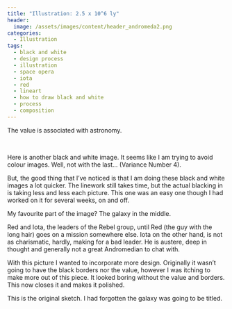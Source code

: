 ```yaml
---
title: "Illustration: 2.5 x 10^6 ly"
header:
  image: /assets/images/content/header_andromeda2.png
categories:
  - Illustration
tags:
  - black and white
  - design process
  - illustration
  - space opera
  - iota
  - red
  - lineart
  - how to draw black and white
  - process
  - composition
---
```


The value is associated with astronomy.

<img src="{{ stuffostuff.com }}{{ site.baseurl }}/assets/images/gallery/redandiota.png" alt="">

<img src="{{ stuffostuff.com }}{{ site.baseurl }}/assets/images/gallery/redandiota_flipped.png" alt="">

Here is another black and white image. It seems like I am trying to avoid colour images. Well, not with the last... (Variance Number 4).

But, the good thing that I’ve noticed is that I am doing these black and white images a lot quicker. The linework still takes time, but the actual blacking in is taking less and less each picture. This one was an easy one though I had worked on it for several weeks, on and off.

My favourite part of the image? The galaxy in the middle.

Red and Iota, the leaders of the Rebel group, until Red (the guy with the long hair) goes on a mission somewhere else. Iota on the other hand, is not as charismatic, hardly, making for a bad leader. He is austere, deep in thought and generally not a great Andromedian to chat with. 

With this picture I wanted to incorporate more design. Originally it wasn’t going to have the black borders nor the value, however I was itching to make more out of this piece. It looked boring without the value and borders. This now closes it and makes it polished.

This is the original sketch. I had forgotten the galaxy was going to be titled. 

<img src="{{ stuffostuff.com }}{{ site.baseurl }}/assets/images/content/risketch.png" alt="">
